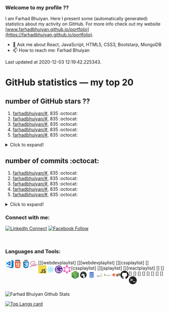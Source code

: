 ### Welcome to my profile ??

I am Farhad Bhuiyan. Here I present some (automatically generated) statistics about my activity on GitHub. For more info check out my website [www.farhadbhuiyan.github.io/portfolio](https://farhadbhuiyan.github.io/portfolio).

- 💬  Ask me about React, JavaScript, HTML5, CSS3, Bootstarp, MongoDB
- 📫 How to reach me: Farhad Bhuiyan

Last updated at 2020-12-03 12:19:42.225343.

# GitHub statistics — my top 20

## number of GitHub stars ??

1. [farhadbhuiyan/#](https://github.com/farhadbhuiyan/#/), 835 :octocat:
2. [farhadbhuiyan/#](https://github.com/farhadbhuiyan/#/), 835 :octocat:
3. [farhadbhuiyan/#](https://github.com/farhadbhuiyan/#/), 835 :octocat:
4. [farhadbhuiyan/#](https://github.com/farhadbhuiyan/#/), 835 :octocat:
5. [farhadbhuiyan/#](https://github.com/farhadbhuiyan/#/), 835 :octocat:
<details><summary>Click to expand!</summary>

6. [farhadbhuiyan/#](https://github.com/farhadbhuiyan/#/), 835 :octocat:
7. [farhadbhuiyan/#](https://github.com/farhadbhuiyan/#/), 835 :octocat:
8. [farhadbhuiyan/#](https://github.com/farhadbhuiyan/#/), 835 :octocat:
9. [farhadbhuiyan/#](https://github.com/farhadbhuiyan/#/), 835 :octocat:
10. [farhadbhuiyan/#](https://github.com/farhadbhuiyan/#/), 835 :octocat:

</details>


## number of commits :octocat:

1. [farhadbhuiyan/#](https://github.com/farhadbhuiyan/#/), 835 :octocat:
2. [farhadbhuiyan/#](https://github.com/farhadbhuiyan/#/), 835 :octocat:
3. [farhadbhuiyan/#](https://github.com/farhadbhuiyan/#/), 835 :octocat:
4. [farhadbhuiyan/#](https://github.com/farhadbhuiyan/#/), 835 :octocat:
5. [farhadbhuiyan/#](https://github.com/farhadbhuiyan/#/), 835 :octocat:
<details><summary>Click to expand!</summary>

6. [farhadbhuiyan/#](https://github.com/farhadbhuiyan/#/), 835 :octocat:
7. [farhadbhuiyan/#](https://github.com/farhadbhuiyan/#/), 835 :octocat:
8. [farhadbhuiyan/#](https://github.com/farhadbhuiyan/#/), 835 :octocat:
9. [farhadbhuiyan/#](https://github.com/farhadbhuiyan/#/), 835 :octocat:
10. [farhadbhuiyan/#](https://github.com/farhadbhuiyan/#/), 835 :octocat:

</details>

### Connect with me:

[![LinkedIn Connect](https://img.shields.io/badge/%20-Connect-black?color=14171A&labelColor=212121&logo=linkedin&logoColor=ffffff)](https://www.linkedin.com/in/farhadbhuiyan)   [![Facebook Follow](https://img.shields.io/badge/%20-Follow-black?color=14171A&labelColor=1976d2&logo=facebook&logoColor=ffffff)](https://www.facebook.com/official.farhad.bhuiyan/) 

<br />

### Languages and Tools:

[<img align="left" alt="Visual Studio Code" width="26px" src="https://raw.githubusercontent.com/github/explore/80688e429a7d4ef2fca1e82350fe8e3517d3494d/topics/visual-studio-code/visual-studio-code.png" />][webdevplaylist]
[<img align="left" alt="HTML5" width="26px" src="https://raw.githubusercontent.com/github/explore/80688e429a7d4ef2fca1e82350fe8e3517d3494d/topics/html/html.png" />][webdevplaylist]
[<img align="left" alt="CSS3" width="26px" src="https://raw.githubusercontent.com/github/explore/80688e429a7d4ef2fca1e82350fe8e3517d3494d/topics/css/css.png" />][cssplaylist]
[<img align="left" alt="Sass" width="26px" src="https://raw.githubusercontent.com/github/explore/80688e429a7d4ef2fca1e82350fe8e3517d3494d/topics/sass/sass.png" />][cssplaylist]
[<img align="left" alt="JavaScript" width="26px" src="https://raw.githubusercontent.com/github/explore/80688e429a7d4ef2fca1e82350fe8e3517d3494d/topics/javascript/javascript.png" />][jsplaylist]
[<img align="left" alt="React" width="26px" src="https://raw.githubusercontent.com/github/explore/80688e429a7d4ef2fca1e82350fe8e3517d3494d/topics/react/react.png" />][reactplaylist]
[<img align="left" alt="Gatsby" width="26px" src="https://raw.githubusercontent.com/github/explore/e94815998e4e0713912fed477a1f346ec04c3da2/topics/gatsby/gatsby.png" />]
[<img align="left" alt="GraphQL" width="26px" src="https://raw.githubusercontent.com/github/explore/80688e429a7d4ef2fca1e82350fe8e3517d3494d/topics/graphql/graphql.png" />]
[<img align="left" alt="Node.js" width="26px" src="https://raw.githubusercontent.com/github/explore/80688e429a7d4ef2fca1e82350fe8e3517d3494d/topics/nodejs/nodejs.png" />]
[<img align="left" alt="Deno" width="26px" src="https://raw.githubusercontent.com/github/explore/361e2821e2dea67711cde99c9c40ed357061cf27/topics/deno/deno.png" />]
[<img align="left" alt="SQL" width="26px" src="https://raw.githubusercontent.com/github/explore/80688e429a7d4ef2fca1e82350fe8e3517d3494d/topics/sql/sql.png" />]
[<img align="left" alt="MySQL" width="26px" src="https://raw.githubusercontent.com/github/explore/80688e429a7d4ef2fca1e82350fe8e3517d3494d/topics/mysql/mysql.png" />]
[<img align="left" alt="MongoDB" width="26px" src="https://raw.githubusercontent.com/github/explore/80688e429a7d4ef2fca1e82350fe8e3517d3494d/topics/mongodb/mongodb.png" />]
[<img align="left" alt="Git" width="26px" src="https://raw.githubusercontent.com/github/explore/80688e429a7d4ef2fca1e82350fe8e3517d3494d/topics/git/git.png" />]
[<img align="left" alt="GitHub" width="26px" src="https://raw.githubusercontent.com/github/explore/78df643247d429f6cc873026c0622819ad797942/topics/github/github.png" />]
[<img align="left" alt="HTML5" width="26px" src="https://raw.githubusercontent.com/github/explore/80688e429a7d4ef2fca1e82350fe8e3517d3494d/topics/terminal/terminal.png" />]


<br />
<br />

<img width="550" alt="Farhad Bhuiyan Github Stats"  src="https://github-readme-stats.vercel.app/api?username=farhadbhuiyan&show_icons=true"/>

[![Top Langs card](https://github-readme-stats.vercel.app/api/top-langs/?username=farhadbhuiyan&card_width=550)](https://github.com/farhadbhuiyan/farhadbhuiyan)


[linkedin]: https://www.linkedin.com/in/farhadbhuiyan
